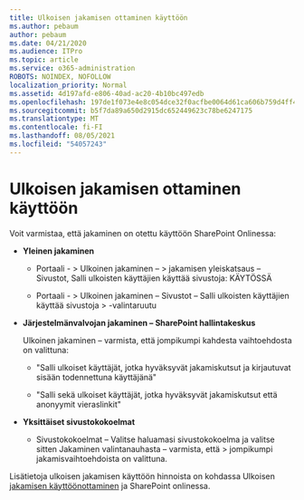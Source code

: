 ```yaml
---
title: Ulkoisen jakamisen ottaminen käyttöön
ms.author: pebaum
author: pebaum
ms.date: 04/21/2020
ms.audience: ITPro
ms.topic: article
ms.service: o365-administration
ROBOTS: NOINDEX, NOFOLLOW
localization_priority: Normal
ms.assetid: 4d197afd-e806-40ad-ac20-4b10bc497edb
ms.openlocfilehash: 197de1f073e4e8c054dce32f0acfbe0064d61ca606b759d4ff45e0bc8a4b5cab
ms.sourcegitcommit: b5f7da89a650d2915dc652449623c78be6247175
ms.translationtype: MT
ms.contentlocale: fi-FI
ms.lasthandoff: 08/05/2021
ms.locfileid: "54057243"
---
```

# <a name="enable-external-sharing"></a>Ulkoisen jakamisen ottaminen käyttöön

 Voit varmistaa, että jakaminen on otettu käyttöön SharePoint Onlinessa:
  
- **Yleinen jakaminen**
    
  - Portaali - \> Ulkoinen jakaminen – \> jakamisen yleiskatsaus – Sivustot, Salli ulkoisten käyttäjien käyttää sivustoja: KÄYTÖSSÄ
    
  - Portaali - \> Ulkoinen jakaminen – Sivustot – Salli ulkoisten käyttäjien käyttää sivustoja \> -valintaruutu
    
- **Järjestelmänvalvojan jakaminen – SharePoint hallintakeskus**
    
    Ulkoinen jakaminen – varmista, että jompikumpi kahdesta vaihtoehdosta on valittuna:
    
  - "Salli ulkoiset käyttäjät, jotka hyväksyvät jakamiskutsut ja kirjautuvat sisään todennettuna käyttäjänä"
    
  - "Salli sekä ulkoiset käyttäjät, jotka hyväksyvät jakamiskutsut että anonyymit vieraslinkit"
    
- **Yksittäiset sivustokokoelmat**
    
  - Sivustokokoelmat – Valitse haluamasi sivustokokoelma ja valitse sitten Jakaminen valintanauhasta – varmista, että \> jompikumpi jakamisvaihtoehdoista on valittuna.
    
Lisätietoja ulkoisen jakamisen käyttöön hinnoista on kohdassa Ulkoisen [jakamisen käyttöönottaminen](https://go.microsoft.com/fwlink/?linkid=2047681&amp;clcid=0x409) ja SharePoint onlinessa.
  

